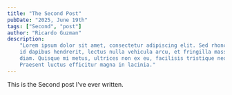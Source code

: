```yaml
---
title: "The Second Post"
pubDate: "2025, June 19th"
tags: ["Second", "post"]
author: "Ricardo Guzman"
description:
    "Lorem ipsum dolor sit amet, consectetur adipiscing elit. Sed rhoncus, augue
    id dapibus hendrerit, lectus nulla vehicula arcu, et fringilla massa justo a
    diam. Quisque mi metus, ultrices non ex eu, facilisis tristique neque.
    Praesent luctus efficitur magna in lacinia."
---
```


This is the Second post I've ever written.

